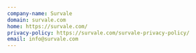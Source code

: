 ```yaml
---
company-name: Survale
domain: survale.com
home: https://survale.com/
privacy-policy: https://survale.com/survale-privacy-policy/
email: info@survale.com
---
```




